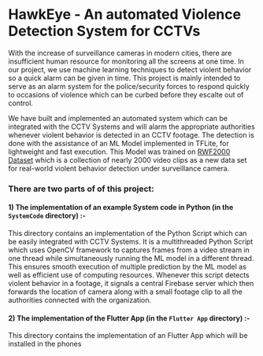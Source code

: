 # HawkEye - An automated Violence Detection System for CCTVs

With the increase of surveillance cameras in modern cities, there are insufficient human resource for monitoring all the screens at one time. In our project, we use machine learning techniques to detect violent behavior so a quick alarm can be given in time. This project is mainly intended to serve as an alarm system for the police/security forces to respond quickly to occasions of violence which can be curbed before they escalte out of control. 

We have built and implemented an automated system which can be integrated with the CCTV Systems and will alarm the appropriate authorities whenever violent behavior is detected in an CCTV footage. The detection is done with the assistance of an ML Model implemented in TFLite, for lightweight and fast execution. This Model was trained on [RWF2000 Dataset](https://github.com/mchengny/RWF2000-Video-Database-for-Violence-Detection) which is a collection of nearly 2000 video clips as a new data set for real-world violent behavior detection under surveillance camera.  

### There are two parts of of this project:

#### 1) The implementation of an example System code in Python (in the `SystemCode` directory) :- 

This directory contains an implementation of the Python Script which can be easily integrated with CCTV Systems. It is a multithreaded Python Script which uses OpenCV framework to captures frames from a video stream in one thread while simultaneously running the ML model in a different thread. This ensures smooth execution of multiple prediction by the ML model as well as efficient use of computing resources. Whenever this script detects violent behavior in a footage, it signals a central Firebase server which then forwards the location of camera along with a small footage clip to all the authorities connected with the organization.

#### 2) The implementation of the Flutter App (in the `Flutter App` directory) :-

This directory contains the implementation of an Flutter App which will be installed in the phones 
